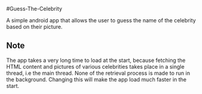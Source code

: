 #Guess-The-Celebrity

A simple android app that allows the user to guess the name of the celebrity based on their picture.

## Note

The app takes a very long time to load at the start, because fetching the HTML content and pictures of various celebrities takes place in a single thread, i.e the main thread. None of the retrieval process is made to run in the background. Changing this will make the app load much faster in the start.
